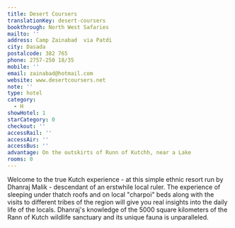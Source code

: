 ```yaml
---
title: Desert Coursers
translationKey: desert-coursers
bookthrough: North West Safaries
mailto: ''
address: Camp Zainabad  via Patdi
city: Dasada
postalcode: 382 765
phone: 2757-250 18/35
mobile: ''
email: zainabad@hotmail.com
website: www.desertcoursers.net
note: ''
type: hotel
category:
  - H
showHotel: 1
starCategory: 0
checkout: ''
accessRail: ''
accessAir: ''
accessBus: ''
advantage: On the outskirts of Runn of Kutchh, near a Lake
rooms: 0
---
```

Welcome to the true Kutch experience - at this simple ethnic resort run by Dhanraj Malik - descendant of an erstwhile local ruler.     The experience of sleeping under thatch roofs and on local "charpoi" beds along with the visits to different tribes of the region will give you real insights into the daily life of the locals.    Dhanraj's knowledge of the 5000 square kilometers of the Rann of Kutch wildlife sanctuary and its unique fauna is unparalleled.